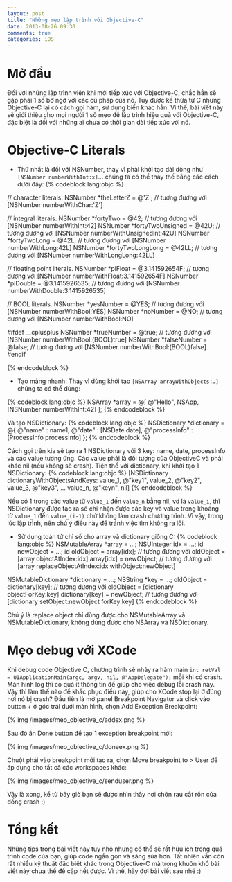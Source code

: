 ```yaml
---
layout: post
title: "Những mẹo lập trình với Objective-C"
date: 2013-08-26 09:30
comments: true
categories: iOS
---
```


# Mở đầu
Đối với những lập trình viên khi mới tiếp xúc với Objective-C, chắc hẳn sẽ gặp phải 1 số bỡ ngỡ với các cú pháp của nó. Tuy được kế thừa từ C nhưng Objective-C lại có cách gọi hàm, sử dụng biến khác hẳn. Vì thế, bài viết này sẽ giới thiệu cho mọi người 1 số mẹo để lập trình hiệu quả với Objective-C, đặc biệt là đối với những ai chưa có thời gian dài tiếp xúc với nó.

# Objective-C Literals
- Thứ nhất là đối với NSNumber, thay vì phải khởi tạo dài dòng như `[NSNumber numberWithInt:x]`… chúng ta có thể thay thế bằng các cách dưới đây:
{% codeblock lang:objc %}

// character literals.
  NSNumber *theLetterZ = @'Z';          // tương đương với [NSNumber numberWithChar:'Z']

  // integral literals.
  NSNumber *fortyTwo = @42;             // tương đương với [NSNumber numberWithInt:42]
  NSNumber *fortyTwoUnsigned = @42U;    // tương đương với [NSNumber numberWithUnsignedInt:42U]
  NSNumber *fortyTwoLong = @42L;        // tương đương với [NSNumber numberWithLong:42L]
  NSNumber *fortyTwoLongLong = @42LL;   // tương đương với [NSNumber numberWithLongLong:42LL]

  // floating point literals.
  NSNumber *piFloat = @3.141592654F;    // tương đương với [NSNumber numberWithFloat:3.141592654F]
  NSNumber *piDouble = @3.1415926535;   // tương đương với [NSNumber numberWithDouble:3.1415926535]

  // BOOL literals.
  NSNumber *yesNumber = @YES;           // tương đương với [NSNumber numberWithBool:YES]
  NSNumber *noNumber = @NO;             // tương đương với [NSNumber numberWithBool:NO]

#ifdef __cplusplus
  NSNumber *trueNumber = @true;         // tương đương với [NSNumber numberWithBool:(BOOL)true]
  NSNumber *falseNumber = @false;       // tương đương với [NSNumber numberWithBool:(BOOL)false]
#endif

{% endcodeblock %}


- Tạo mảng nhanh: Thay vì dùng khởi tạo `[NSArray arrayWithObjects:…]` chúng ta có thể dùng:

{% codeblock lang:objc %}
NSArray *array = @[ @"Hello", NSApp, [NSNumber numberWithInt:42] ];
{% endcodeblock %}

Và tạo NSDictionary:
{% codeblock lang:objc %}
NSDictionary *dictionary = @{
    @"name" : name1,
    @"date" : [NSDate date],
    @"processInfo" : [ProcessInfo processInfo]
};
{% endcodeblock %}

Cách gọi trên kia sẽ tạo ra 1 NSDictionary với 3 key: name, date, processInfo và các value tương ứng. Các value phải là đối tượng của ObjectiveC và phải khác nil (nếu không sẽ crash).
Tiện thể với dictionary, khi khởi tạo 1 NSDictionary:
{% codeblock lang:objc %}
[NSDictionary dictionaryWithObjectsAndKeys:
                value_1, @"key1",
                value_2, @"key2",
                value_3, @"key3",
                ...
                value_n, @"keyn", nil]
{% endcodeblock %}

Nếu có 1 trong các value từ `value_1` đến `value_n` bằng nil, vd là `value_i`, thì NSDictionary được tạo ra sẽ chỉ nhận được các key và value trong khoảng từ `value_1` đến `value_(i-1)` chứ không làm crash chương trình. Vì vậy, trong lúc lập trình, nên chú ý điều này để tránh việc tìm không ra lỗi.

- Sử dụng toán tử chỉ số cho array và dictionary giống C:
{% codeblock lang:objc %}
NSMutableArray *array = ...;
NSUInteger idx = ...;
id newObject = ...;
id oldObject = array[idx];	// tương đương với oldObject = [array objectAtIndex:idx]
array[idx] = newObject;         // tương đương với [array replaceObjectAtIndex:idx withObject:newObject]

NSMutableDictionary *dictionary = ...;
NSString *key = ...;
oldObject = dictionary[key];	// tương đương với oldObject = [dictionary objectForKey:key]
dictionary[key] = newObject;    // tương đương với [dictionary setObject:newObject forKey:key]
{% endcodeblock %}

Chú ý là replace object chỉ dùng được cho NSMutableArray và NSMutableDictionary, không dùng được cho NSArray và NSDictionary.


# Mẹo debug với XCode

Khi debug code Objective C, chương trình sẽ nhảy ra hàm main `int retVal = UIApplicationMain(argc, argv, nil, @"AppDelegate");` mỗi khi có crash. Màn hình log thì có quá ít thông tin để giúp cho việc debug lỗi crash này. Vậy thì làm thế nào để khắc phục điều này, giúp cho XCode stop lại ở đúng nơi nó bị crash?
Đầu tiên là mở panel Breakpoint Navigator và click vào button + ở góc trái dưới màn hình, chọn Add Exception Breakpoint:

{% img /images/meo_objective_c/addex.png %}

Sau đó ấn Done button để tạo 1 exception breakpoint mới:

{% img /images/meo_objective_c/doneex.png %}

Chuột phải vào breakpoint mới tạo ra, chọn Move breakpoint to > User để áp dụng cho tất cả các workspaces khác:

{% img /images/meo_objective_c/senduser.png %}

Vậy là xong, kể từ bây giờ bạn sẽ được nhìn thấy nơi chôn rau cắt rốn của đống crash :)

# Tổng kết
Những tips trong bài viết này tuy nhỏ nhưng có thể sẽ rất hữu ích trong quá trình code của bạn, giúp code ngắn gọn và sáng sủa hơn. Tất nhiên vẫn còn rất nhiều kỹ thuật đặc biệt khác trong Objective-C mà trong khuôn khổ bài viết này chưa thể đề cập hết được. Vì thế, hãy đợi bài viết sau nhé :)
